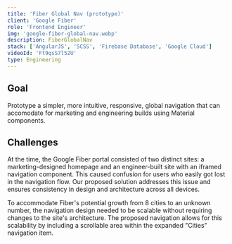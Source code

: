 ```yaml
---
title: 'Fiber Global Nav (prototype)'
client: 'Google Fiber'
role: 'Frontend Engineer'
img: 'google-fiber-global-nav.webp'
description: FiberGlobalNav
stack: ['AngularJS', 'SCSS', 'Firebase Database', 'Google Cloud']
videoId: 'Ft9qsS7l52U'
type: Engineering
---
```


## Goal

Prototype a simpler, more intuitive, responsive, global navigation that can accomodate for marketing and engineering builds using Material components.

## Challenges

At the time, the Google Fiber portal consisted of two distinct sites: a marketing-designed homepage and an engineer-built site with an iframed navigation component. This caused confusion for users who easily got lost in the navigation flow. Our proposed solution addresses this issue and ensures consistency in design and architecture across all devices.

To accommodate Fiber's potential growth from 8 cities to an unknown number, the navigation design needed to be scalable without requiring changes to the site's architecture. The proposed navigation allows for this scalability by including a scrollable area within the expanded "Cities" navigation item.
